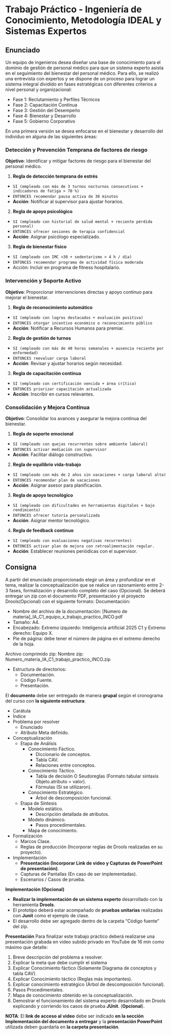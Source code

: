 # Trabajo Práctico - Ingeniería de Conocimiento, Metodología IDEAL y Sistemas Expertos
## Enunciado
Un equipo de ingenieros desea diseñar una base de conocimiento para el dominio de gestión de personal médico para que un sistema experto asista en el seguimiento del bienestar del personal médico.
Para ello, se realizó una entrevista con expertos y se dispone de un proceso para lograr un sistema integral dividido en fases estratégicas con diferentes criterios a nivel personal y organizacional:

* Fase 1: Reclutamiento y Perfiles Técnicos 
* Fase 2: Capacitación Continua 
* Fase 3: Gestión del Desempeño 
* Fase 4: Bienestar y Desarrollo 
* Fase 5: Gobierno Corporativo

En una primera versión se desea enfocarse en el bienestar y desarrollo del individuo  en alguna de las siguientes áreas:

### Detección y Prevención Temprana de factores de riesgo 
**Objetivo**: Identificar y mitigar factores de riesgo para el bienestar del personal médico.

1. **Regla de detección temprana de estrés**
 * `SI (empleado con más de 3 turnos nocturnos consecutivos + indicadores de fatiga > 70 %)`
 * `ENTONCES recomendar pausa activa de 30 minutos`
* **Acción**: Notificar al supervisor para ajustar horarios.

2. **Regla de apoyo psicológico**
  * `SI (empleado con historial de salud mental + reciente pérdida personal)`
  * `ENTONCES ofrecer sesiones de terapia confidencial`
  * **Acción**: Asignar psicólogo especializado.

3. **Regla de bienestar físico**
  * `SI (empleado con IMC >30 + sedentarismo > 4 h / día)`
  * `ENTONCES recomendar programa de actividad física moderada`
  * Acción: Incluir en programa de fitness hospitalario.

### Intervención y Soporte Activo 
**Objetivo**: Proporcionar intervenciones directas y apoyo continuo para mejorar el bienestar.

1. **Regla de reconocimiento automático**
  * `SI (empleado con logros destacados + evaluación positiva)`
  * `ENTONCES otorgar incentivo económico o reconocimiento público`
  * **Acción**: Notificar a Recursos Humanos para premiar.
  
2. **Regla de gestión de turnos**
  * `SI (empleado con más de 40 horas semanales + ausencia reciente por enfermedad)`
  * `ENTONCES reevaluar carga laboral`
  * **Acción**: Revisar y ajustar horarios según necesidad.
  
3. **Regla de capacitación continua**
  * `SI (empleado con certificación vencida + área crítica)`
  * `ENTONCES priorizar capacitación actualizada`
  * **Acción**: Inscribir en cursos relevantes.

### Consolidación y Mejora Continua 
**Objetivo**: Consolidar los avances y asegurar la mejora continua del bienestar.

1. **Regla de soporte emocional**
  * `SI (empleado con quejas recurrentes sobre ambiente laboral)`
  * `ENTONCES activar mediación con supervisor`
  * **Acción**: Facilitar diálogo constructivo. 

2. **Regla de equilibrio vida-trabajo**
  * `SI (empleado con más de 2 años sin vacaciones + carga laboral alta)`
  * `ENTONCES recomendar plan de vacaciones`
  * **Acción**: Asignar asesor para planificación.

3. **Regla de apoyo tecnológico**
  * `SI (empleado con dificultades en herramientas digitales + bajo rendimiento)`
  * `ENTONCES ofrecer tutoría personalizada`
  * **Acción**: Asignar mentor tecnológico.

4. **Regla de feedback continuo**
  * `SI (empleado con evaluaciones negativas recurrentes)`
  * `ENTONCES activar plan de mejora con retroalimentación regular.`
  * **Acción**: Establecer reuniones periódicas con el supervisor.

## Consigna
A partir del enunciado proporcionado elegir un área y profundizar en el tema, realizar la conceptualización que se realice un razonamiento entre 2-3 fases, formalización y desarrollo completo del caso (Opcional). Se deberá entregar un zip con el documento PDF, presentación y el proyecto Drools(Opcional) con el siguiente formato:
Documentación:
* Nombre del archivo de la documentación: [Numero de materia]_IA_C1_equipo_x_trabajo_practico_INCO.pdf
* Tamaño: A4.
* Encabezado: Extremo izquierdo: Inteligencia artificial 2025 C1 y Extremo derecho: Equipo X.
* Pie de página: debe tener el número de página en el extremo derecho de la hoja.

Archivo comprimido zip:
Nombre zip: Numero_materia_IA_C1_trabajo_practico_INCO.zip
* Estructura de directorios:
  * Documentación.
  * Código Fuente.
  * Presentación.

El **documento** debe ser entregado de manera **grupal** según el cronograma del curso con **la siguiente estructura**:

* Carátula 
* Índice 
* Problema por resolver 
  * Enunciado 
  * Atributo Meta definido. 
* Conceptualización 
  * Etapa de Análisis 
    * Conocimiento Fáctico. 
      * Diccionario de conceptos. 
      * Tabla CAV. 
      * Relaciones entre conceptos. 
    * Conocimiento Táctico. 
      * Tabla de decisión O Seudoreglas (Formato tabular sintaxis Objeto.atributo = valor). 
      * Fórmulas (Si se utilizaron). 
    * Conocimiento Estratégico. 
      * Árbol de descomposición funcional. 
  * Etapa de Síntesis 
    * Modelo estático. 
      * Descripción detallada de atributos. 
    * Modelo dinámico. 
      * Pasos procedimentales. 
    * Mapa de conocimiento. 
* Formalización 
  * Marcos Clase. 
  * Reglas de producción (Incorporar reglas de Drools realizadas en su proyecto). 
* Implementación 
  * **Presentación (Incorporar Link de video y Capturas de PowerPoint de presentación)**. 
  * Capturas de Pantallas (En caso de ser implementadas). 
  * Escenarios / Casos de prueba. 

**Implementación (Opcional)**
* **Realizar la implementación de un sistema experto** desarrollado con la herramienta **Drools**.  
* El prototipo deberá estar acompañado de **pruebas unitarias** realizadas con **Junit** como el ejemplo de clase.   
* El desarrollo debe ser agregado dentro de la carpeta “Código fuente” del zip.  

**Presentación** 
Para finalizar este trabajo práctico deberá realizarse una presentación grabada en vídeo subido privado en YouTube de 16 min como máximo que detalle:

1. Breve descripción del problema a resolver. 
2. Explicar la meta que debe cumplir el sistema 
3. Explicar Conocimiento fáctico (Solamente Diagrama de conceptos y tabla CAV).  
4. Explicar Conocimiento táctico (Reglas más importantes). 
5. Explicar conocimiento estratégico (Árbol de descomposición funcional). 
6. Pasos Procedimentales. 
7. Mapa de conocimiento obtenido en la conceptualización. 
8. Demostrar el funcionamiento del sistema experto desarrollado en Drools explicando y corriendo los casos de prueba **JUnit**. (**Opcional**).

**NOTA**: El **link de acceso al video** debe ser indicado **en la sección Implementación del documento a entregar** y la **presentación PowerPoint** utilizada deben guardarla en **la carpeta presentación**.
